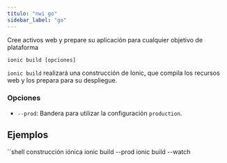 ```yaml
---
título: "nwi go"
sidebar_label: "go"
---
```


Cree activos web y prepare su aplicación para cualquier objetivo de plataforma

```shell
ionic build [opciones]
```

`ionic build` realizará una construcción de Ionic, que compila los recursos web y los prepara para su despliegue.

### Opciones

 - `--prod`: Bandera para utilizar la configuración `production`.
      

## Ejemplos

``shell
construcción iónica
ionic build --prod
ionic build --watch
```